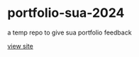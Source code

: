 # portfolio-sua-2024
a temp repo to give sua portfolio feedback

[view site](https://johndoenma.github.io/portfolio-sua-2024)
